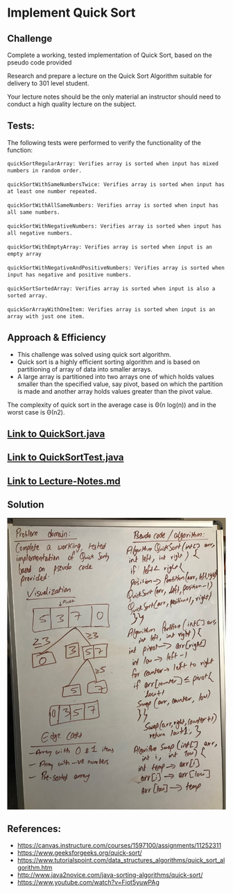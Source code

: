 # Implement Quick Sort

## Challenge

Complete a working, tested implementation of Quick Sort, based on the pseudo code provided

Research and prepare a lecture on the Quick Sort Algorithm suitable for delivery to 301 level student.

Your lecture notes should be the only material an instructor should need to conduct a high quality lecture on the subject.

## Tests:
The following tests were performed to verify the functionality of the function:

    quickSortRegularArray: Verifies array is sorted when input has mixed numbers in random order.

    quickSortWithSameNumbersTwice: Verifies array is sorted when input has at least one number repeated.

    quickSortWithAllSameNumbers: Verifies array is sorted when input has all same numbers.

    quickSortWithNegativeNumbers: Verifies array is sorted when input has all negative numbers.

    quickSortWithEmptyArray: Verifies array is sorted when input is an empty array

    quickSortWithNegativeAndPositiveNumbers: Verifies array is sorted when input has negative and positive numbers.

    quickSortSortedArray: Verifies array is sorted when input is also a sorted array.

    quickSorArrayWithOneItem: Verifies array is sorted when input is an array with just one item.


## Approach & Efficiency

 - This challenge was solved using quick sort algorithm.
 - Quick sort is a highly efficient sorting algorithm and is based on partitioning of array of data into smaller arrays.
 - A large array is partitioned into two arrays one of which holds values smaller than the specified value, say pivot, based on which the partition is made and another array holds values greater than the pivot value.



The complexity of quick sort in the average case is Θ(n log(n)) and in the worst case is Θ(n2).



## [Link to QuickSort.java](https://github.com/sadhikari07/data-structures-and-algorithms/blob/master/java401_code_challenges/src/main/java/java401_code_challenges/tree/BinaryTree.java)

## [Link to QuickSortTest.java](https://github.com/sadhikari07/data-structures-and-algorithms/blob/master/java401_code_challenges/src/test/java/java401_code_challenges/TreeTest/TreeTest.java)

## [Link to Lecture-Notes.md](https://github.com/sadhikari07/data-structures-and-algorithms/blob/master/java401_code_challenges/src/test/java/java401_code_challenges/TreeTest/TreeTest.java)


## Solution
![Linked list insertion](https://raw.githubusercontent.com/sadhikari07/data-structures-and-algorithms/master/java401_code_challenges/assets/quickSortWhiteBoard.jpg)


## References:
* https://canvas.instructure.com/courses/1597100/assignments/11252311
* https://www.geeksforgeeks.org/quick-sort/
* https://www.tutorialspoint.com/data_structures_algorithms/quick_sort_algorithm.htm
* http://www.java2novice.com/java-sorting-algorithms/quick-sort/
* https://www.youtube.com/watch?v=Fiot5yuwPAg

